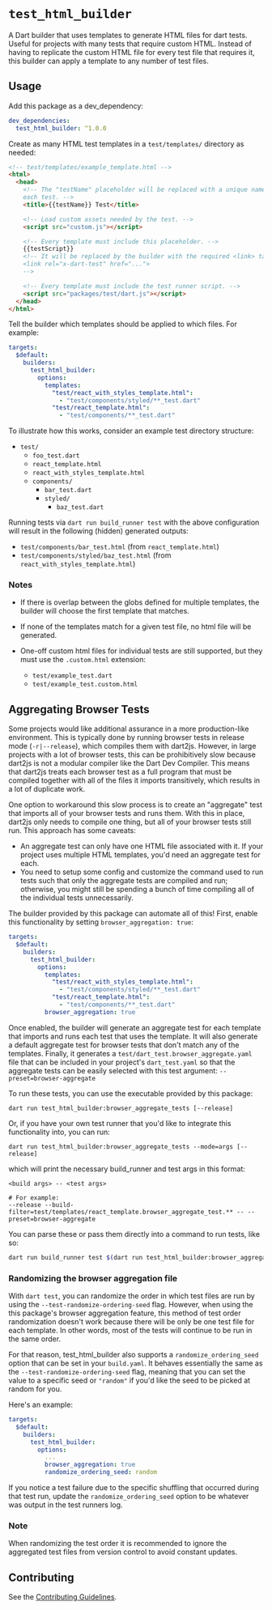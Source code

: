 # `test_html_builder`

A Dart builder that uses templates to generate HTML files for dart tests. Useful
for projects with many tests that require custom HTML. Instead of having to
replicate the custom HTML file for every test file that requires it, this
builder can apply a template to any number of test files.

## Usage

Add this package as a dev_dependency:

```yaml
dev_dependencies:
  test_html_builder: ^1.0.0
```

Create as many HTML test templates in a `test/templates/` directory as needed:

```html
<!-- test/templates/example_template.html -->
<html>
  <head>
    <!-- The "testName" placeholder will be replaced with a unique name for
    each test. -->
    <title>{{testName}} Test</title>

    <!-- Load custom assets needed by the test. -->
    <script src="custom.js"></script>

    <!-- Every template must include this placeholder. -->
    {{testScript}}
    <!-- It will be replaced by the builder with the required <link> tag:
    <link rel="x-dart-test" href="...">
    -->

    <!-- Every template must include the test runner script. -->
    <script src="packages/test/dart.js"></script>
  </head>
</html>
```

Tell the builder which templates should be applied to which files. For example:

```yaml
targets:
  $default:
    builders:
      test_html_builder:
        options:
          templates:
            "test/react_with_styles_template.html":
              - "test/components/styled/**_test.dart"
            "test/react_template.html":
              - "test/components/**_test.dart"
```

To illustrate how this works, consider an example test directory structure:

- `test/`
  - `foo_test.dart`
  - `react_template.html`
  - `react_with_styles_template.html`
  - `components/`
    - `bar_test.dart`
    - `styled/`
      - `baz_test.dart`

Running tests via `dart run build_runner test` with the above configuration will
result in the following (hidden) generated outputs:

- `test/components/bar_test.html` (from `react_template.html`)
- `test/components/styled/baz_test.html` (from `react_with_styles_template.html`)

### Notes

- If there is overlap between the globs defined for multiple templates, the
  builder will choose the first template that matches.

- If none of the templates match for a given test file, no html file will be
  generated.

- One-off custom html files for individual tests are still supported, but they
  must use the `.custom.html` extension:
  - `test/example_test.dart`
  - `test/example_test.custom.html`

## Aggregating Browser Tests

Some projects would like additional assurance in a more production-like
environment. This is typically done by running browser tests in release mode
(`-r|--release`), which compiles them with dart2js. However, in large projects
with a lot of browser tests, this can be prohibitively slow because dart2js is
not a modular compiler like the Dart Dev Compiler. This means that dart2js
treats each browser test as a full program that must be compiled together with
all of the files it imports transitively, which results in a lot of duplicate
work.

One option to workaround this slow process is to create an "aggregate" test that
imports all of your browser tests and runs them. With this in place, dart2js
only needs to compile one thing, but all of your browser tests still run. This
approach has some caveats:
- An aggregate test can only have one HTML file associated with it. If your
project uses multiple HTML templates, you'd need an aggregate test for each.
- You need to setup some config and customize the command used to run tests such
that only the aggregate tests are compiled and run; otherwise, you might still
be spending a bunch of time compiling all of the individual tests unnecessarily.

The builder provided by this package can automate all of this! First, enable
this functionality by setting `browser_aggregation: true`:

```yaml
targets:
  $default:
    builders:
      test_html_builder:
        options:
          templates:
            "test/react_with_styles_template.html":
              - "test/components/styled/**_test.dart"
            "test/react_template.html":
              - "test/components/**_test.dart"
          browser_aggregation: true
```

Once enabled, the builder will generate an aggregate test for each template that
imports and runs each test that uses the template. It will also generate a
default aggregate test for browser tests that don't match any of the templates.
Finally, it generates a `test/dart_test.browser_aggregate.yaml` file that can be
included in your project's `dart_test.yaml` so that the aggregate tests can be
easily selected with this test argument: `--preset=browser-aggregate`

To run these tests, you can use the executable provided by this package:

```
dart run test_html_builder:browser_aggregate_tests [--release]
```

Or, if you have your own test runner that you'd like to integrate this
functionality into, you can run:

```
dart run test_html_builder:browser_aggregate_tests --mode=args [--release]
```

which will print the necessary build_runner and test args in this format:

```
<build args> -- <test args>

# For example:
--release --build-filter=test/templates/react_template.browser_aggregate_test.** -- --preset=browser-aggregate
```

You can parse these or pass them directly into a command to run tests, like so:

```bash
dart run build_runner test $(dart run test_html_builder:browser_aggregate_tests --mode=args [--release])
```

### Randomizing the browser aggregation file
With `dart test`, you can randomize the order in which test files are run by using the `--test-randomize-ordering-seed` flag. However, when using the this package's browser aggregation feature, this method of test order randomization doesn't work because there will be only be one test file for each template. In other words, most of the tests will continue to be run in the same order.

For that reason, test_html_builder also supports a `randomize_ordering_seed` option that can be set in your `build.yaml`. It behaves essentially the same as the `--test-randomize-ordering-seed` flag, meaning that you can set the value to a specific seed or `"random"` if you'd like the seed to be picked at random for you.

Here's an example:

```yaml
targets:
  $default:
    builders:
      test_html_builder:
        options:
          ...
          browser_aggregation: true
          randomize_ordering_seed: random
```

If you notice a test failure due to the specific shuffling that occurred during that test
run, update the `randomize_ordering_seed` option to be whatever was output in the test runners log.

### Note

When randomizing the test order it is recommended to ignore the aggregated test files from version
control to avoid constant updates.

## Contributing

See the [Contributing Guidelines][contributing].

[contributing]: /CONTRIBUTING.md
